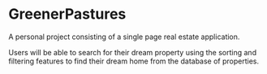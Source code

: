 # GreenerPastures

A personal project consisting of a single page real estate application. 

Users will be able to search for their dream property using the sorting and filtering features to find their dream home from the database of properties.
